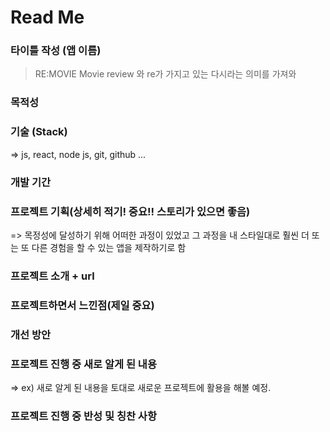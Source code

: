 # Read Me

### 타이틀 작성 (앱 이름)
> RE:MOVIE
> Movie review 와 re가 가지고 있는 다시라는 의미를 가져와 

### 목적성

### 기술 (Stack)
=> js, react, node js, git, github ...

### 개발 기간

### 프로젝트 기획(상세히 적기! 중요!! 스토리가 있으면 좋음)
=> 목정성에 달성하기 위해 어떠한 과정이 있었고 그 과정을 내 스타일대로 훨씬 더 또는 또 다른 경험을 할 수 있는 앱을 제작하기로 함

### 프로젝트 소개 + url

### 프로젝트하면서 느낀점(제일 중요)

### 개선 방안

### 프로젝트 진행 중 새로 알게 된 내용
=> ex) 새로 알게 된 내용을 토대로 새로운 프로젝트에 활용을 해볼 예정.

### 프로젝트 진행 중 반성 및 칭찬 사항